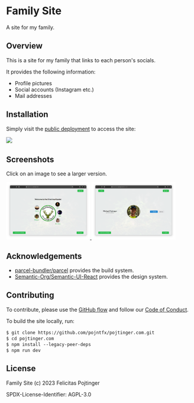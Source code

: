 # Family Site

A site for my family.

## Overview

This is a site for my family that links to each person's socials.

It provides the following information:

- Profile pictures
- Social accounts (Instagram etc.)
- Mail addresses

## Installation

Simply visit the [public deployment](https://pojtinger.com/) to access the site:

[<img src="https://github.com/pojntfx/webnetesctl/raw/main/img/launch.png" width="240">](https://pojtinger.com/)

## Screenshots

Click on an image to see a larger version.

<a display="inline" href="./docs/screenshot-home.png?raw=true">
<img src="./docs/screenshot-home.png" width="45%" alt="Screenshot of the homepage" title="Screenshot of the homepage">
</a>

<a display="inline" href="./docs/screenshot-person.png?raw=true">
<img src="./docs/screenshot-person.png" width="45%" alt="Screenshot of a person's page" title="Screenshot of a person's page">
</a>

## Acknowledgements

- [parcel-bundler/parcel](https://parceljs.org/) provides the build system.
- [Semantic-Org/Semantic-UI-React](https://react.semantic-ui.com/) provides the design system.

## Contributing

To contribute, please use the [GitHub flow](https://guides.github.com/introduction/flow/) and follow our [Code of Conduct](./CODE_OF_CONDUCT.md).

To build the site locally, run:

```shell
$ git clone https://github.com/pojntfx/pojtinger.com.git
$ cd pojtinger.com
$ npm install --legacy-peer-deps
$ npm run dev
```

## License

Family Site (c) 2023 Felicitas Pojtinger

SPDX-License-Identifier: AGPL-3.0
